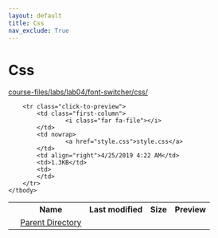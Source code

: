 ```yaml
---
layout: default
title: Css
nav_exclude: True
---
```


# Css

[course-files/labs/lab04/font-switcher/css/](.)

<table class="tbl-files">
    <tbody>
        <tr>
            <th valign="top"></th>
            <th>Name</th>
            <th>Last modified</th>
            <th>Size</th>
            <th>Preview</th>
        </tr>
        <tr>
            <td valign="top">
                <i class="fa fa-folder-open"></i>
            </td>
            <td><a href="../">Parent Directory</a></td>
            <td>&nbsp;</td>
            <td>&nbsp;</td>
            <td>&nbsp;</td>
        </tr>

        <tr class="click-to-preview">
            <td class="first-column">
                    <i class="far fa-file"></i>
            </td>
            <td nowrap>
                    <a href="style.css">style.css</a>
            </td>
            <td align="right">4/25/2019 4:22 AM</td>
            <td>1.3KB</td>
            <td>
            </td>
        </tr>
    </tbody>
</table>


